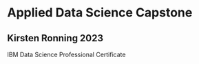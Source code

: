 # Applied Data Science Capstone

## Kirsten Ronning 2023

IBM Data Science Professional Certificate
